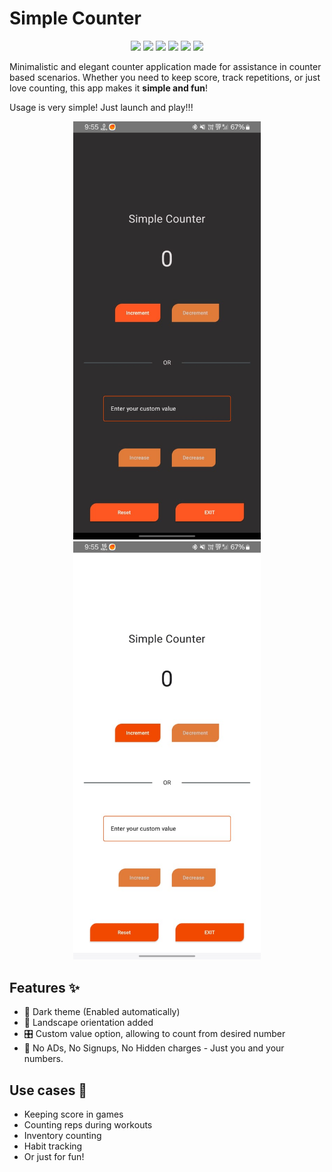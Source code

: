 # Simple Counter

<div align = center>
  
![](https://img.shields.io/badge/Version-v2.0-green?style=flat-square)
![](https://img.shields.io/badge/Release-Stable-46ca00?style=flat-square)
![](https://img.shields.io/badge/Platforms-Android-lightgrey?style=flat-square&logo=android)
![](https://img.shields.io/badge/Language-Kotlin-red?style=flat-square&logo=kotlin)
![](https://img.shields.io/badge/UI%20Tookit-Jetpack%20Compose-orange?style=flat-square&logo=jetpackcompose)
![](https://img.shields.io/badge/License-Pata%20nhi-1b91b5?style=flat-square)

</div>

Minimalistic and elegant counter application made for assistance in counter based scenarios. Whether you need to keep score, track repetitions, or just love counting, this app makes it **simple and fun**!

Usage is very simple! Just launch and play!!!

<p align="center">
  <img src="img.png" width="300">
  <img src="img_1.png" width="300">
</p>

## Features ✨
- 🌙 Dark theme (Enabled automatically)
- 📱 Landscape orientation added
- 🎛️ Custom value option, allowing to count from desired number
- 🚫 No ADs, No Signups, No Hidden charges - Just you and your numbers.


## Use cases 🧭
- Keeping score in games
- Counting reps during workouts
- Inventory counting
- Habit tracking
- Or just for fun!
